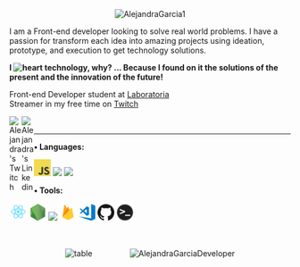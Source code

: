 <div align="center">
<img src="https://media.giphy.com/media/C2rjK7PpuOcwHgF5bF/giphy.gif" alt="AlejandraGarcia1" background-size="contain"/>
</div>

I am a Front-end developer looking to solve real world problems. I have a passion for transform each idea into amazing projects using ideation, prototype, and execution to get technology solutions.

**I <img src="https://media.giphy.com/media/ZZl8YQoegqI1gopPiI/giphy.gif" alt="heart" width="20"/> technology, why? ... Because I found on it the solutions of the present and the innovation of the future!** 

Front-end Developer student at [Laboratoria](https://www.laboratoria.la/)  
Streamer in my free time on [Twitch](https://www.twitch.tv/sccrapycocoo/about)

<a href="https://www.twitch.tv/sccrapycocoo/about">
  <img align="left" alt="Alejandra's Twitch" width="22px" src="https://seeklogo.com/images/T/twitch-logo-4931D91F85-seeklogo.com.png" />
</a>
<a href="https://www.linkedin.com/in/alejandra-garc%C3%ADa-423b35185/">
  <img align="left" alt="Alejandra's Linkedin" width="22px" src="https://raw.githubusercontent.com/peterthehan/peterthehan/master/assets/linkedin.svg" />
</a> 

<br>
<hr>

**• Languages:**  

<code><img height="30" src="https://raw.githubusercontent.com/github/explore/80688e429a7d4ef2fca1e82350fe8e3517d3494d/topics/javascript/javascript.png"></code>
<code><img height="30" src="https://github.com/RaghavK16/RaghavK16/blob/master/images/html.svg"></code>
<code><img height="30" src="https://github.com/RaghavK16/RaghavK16/blob/master/images/css.svg"></code>

**• Tools:**  

<code><img height="32" src="https://raw.githubusercontent.com/github/explore/80688e429a7d4ef2fca1e82350fe8e3517d3494d/topics/react/react.png"></code>
<code><img height="30" src="https://raw.githubusercontent.com/github/explore/80688e429a7d4ef2fca1e82350fe8e3517d3494d/topics/nodejs/nodejs.png"></code>
<code><img height="32" src="https://github.com/RaghavK16/RaghavK16/blob/master/images/git.svg"></code>
<code><img height="30" src="https://raw.githubusercontent.com/github/explore/80688e429a7d4ef2fca1e82350fe8e3517d3494d/topics/firebase/firebase.png"></code>
<code><img height="30" src="https://raw.githubusercontent.com/github/explore/80688e429a7d4ef2fca1e82350fe8e3517d3494d/topics/visual-studio-code/visual-studio-code.png"></code>
<code><img height="30" src="https://raw.githubusercontent.com/github/explore/78df643247d429f6cc873026c0622819ad797942/topics/github/github.png"></code>
<code><img height="30" src="https://raw.githubusercontent.com/github/explore/80688e429a7d4ef2fca1e82350fe8e3517d3494d/topics/terminal/terminal.png"></code>

<br>

<p align="center">
<img height=175 align="center" src="https://github-readme-stats.vercel.app/api?username=alejandragarcia1&show_icons=true&theme=dracula" alt="table" /> &nbsp;&nbsp;&nbsp;&nbsp;&nbsp;&nbsp;&nbsp;&nbsp;&nbsp;&nbsp;&nbsp;&nbsp;&nbsp;&nbsp;&nbsp; <img height=300 align="center" src="https://media.giphy.com/media/NgurY1o4z080Jfoyzw/giphy.gif" alt="AlejandraGarciaDeveloper" background-size="contain" />
</p>
